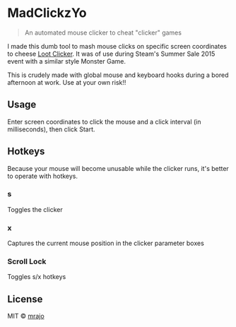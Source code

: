 # MadClickzYo

> An automated mouse clicker to cheat "clicker" games

I made this dumb tool to mash mouse clicks on specific screen coordinates to
cheese [Loot Clicker](http://www.newgrounds.com/portal/view/630258). It was of
use during Steam's Summer Sale 2015 event with a similar style Monster Game.

This is crudely made with global mouse and keyboard hooks during a bored
afternoon at work. Use at your own risk!!

## Usage

Enter screen coordinates to click the mouse and a click interval (in
milliseconds), then click Start.

## Hotkeys

Because your mouse will become unusable while the clicker runs, it's better to
operate with hotkeys.

### s
Toggles the clicker

### x
Captures the current mouse position in the clicker parameter boxes

### Scroll Lock
Toggles s/x hotkeys

## License
MIT © [mrajo](http://github.com/mrajo)
